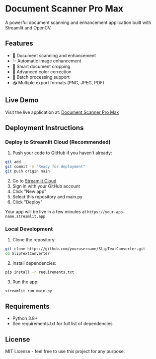 # Document Scanner Pro Max

A powerful document scanning and enhancement application built with Streamlit and OpenCV.

## Features

- 📸 Document scanning and enhancement
- ✨ Automatic image enhancement
- 📐 Smart document cropping
- 🎨 Advanced color correction
- 🔄 Batch processing support
- 📥 Multiple export formats (PNG, JPEG, PDF)

## Live Demo

Visit the live application at: [Document Scanner Pro Max](https://your-app-name.streamlit.app)

## Deployment Instructions

### Deploy to Streamlit Cloud (Recommended)

1. Push your code to GitHub if you haven't already:
```bash
git add .
git commit -m "Ready for deployment"
git push origin main
```

2. Go to [Streamlit Cloud](https://streamlit.io/cloud)
3. Sign in with your GitHub account
4. Click "New app"
5. Select this repository and main.py
6. Click "Deploy"

Your app will be live in a few minutes at `https://your-app-name.streamlit.app`

### Local Development

1. Clone the repository:
```bash
git clone https://github.com/yourusername/SlipTextConverter.git
cd SlipTextConverter
```

2. Install dependencies:
```bash
pip install -r requirements.txt
```

3. Run the app:
```bash
streamlit run main.py
```

## Requirements

- Python 3.8+
- See requirements.txt for full list of dependencies

## License

MIT License - feel free to use this project for any purpose.
